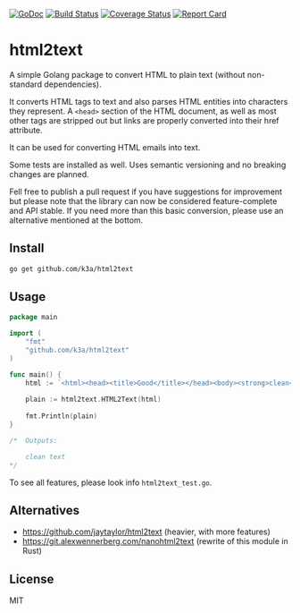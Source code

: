 [![GoDoc](https://godoc.org/github.com/k3a/html2text?status.svg)](https://godoc.org/github.com/k3a/html2text)
[![Build Status](https://travis-ci.org/k3a/html2text.svg?branch=master)](https://travis-ci.org/k3a/html2text)
[![Coverage Status](https://coveralls.io/repos/github/k3a/html2text/badge.svg?branch=master)](https://coveralls.io/github/k3a/html2text?branch=master)
[![Report Card](https://goreportcard.com/badge/github.com/k3a/html2text)](https://goreportcard.com/report/github.com/k3a/html2text)

# html2text

A simple Golang package to convert HTML to plain text (without non-standard dependencies).

It converts HTML tags to text and also parses HTML entities into characters they represent.
A `<head>` section of the HTML document, as well as most other tags are stripped out but 
links are properly converted into their href attribute.

It can be used for converting HTML emails into text.

Some tests are installed as well.
Uses semantic versioning and no breaking changes are planned.

Fell free to publish a pull request if you have suggestions for improvement but please note that the library can now be considered feature-complete and API stable. If you need more than this basic conversion, please use an alternative mentioned at the bottom.

## Install
```bash
go get github.com/k3a/html2text
```

## Usage

```go
package main

import (
	"fmt"
	"github.com/k3a/html2text"
)

func main() {
	html := `<html><head><title>Good</title></head><body><strong>clean</strong> text</body>`
	
	plain := html2text.HTML2Text(html)
			  
	fmt.Println(plain)
}

/*	Outputs:

	clean text
*/

```

To see all features, please look info `html2text_test.go`.

## Alternatives
- https://github.com/jaytaylor/html2text (heavier, with more features)
- https://git.alexwennerberg.com/nanohtml2text (rewrite of this module in Rust)

## License

MIT


